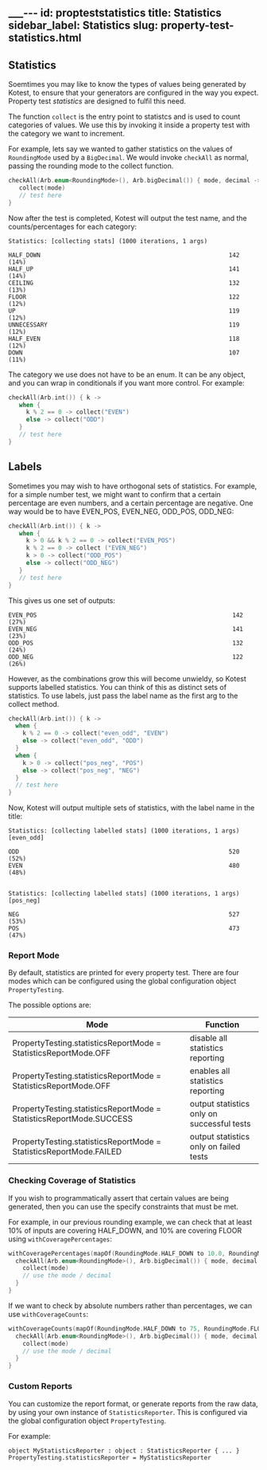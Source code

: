 ___---
id: propteststatistics
title: Statistics
sidebar_label: Statistics
slug: property-test-statistics.html
---

## Statistics

Soemtimes you may like to know the types of values being generated by Kotest, to ensure that your generators are
configured in the way you expect. Property test _statistics_ are designed to fulfil this need.

The function `collect` is the entry point to statistcs and is used to count categories of values.
We use this by invoking it inside a property test with the category we want to increment.

For example, lets say we wanted to gather statistics on the values of `RoundingMode` used by a `BigDecimal`. We would
invoke `checkAll` as normal, passing the rounding mode to the collect function.

```kotlin
checkAll(Arb.enum<RoundingMode>(), Arb.bigDecimal()) { mode, decimal ->
   collect(mode)
   // test here
}
```

Now after the test is completed, Kotest will output the test name, and the counts/percentages for each category:

```
Statistics: [collecting stats] (1000 iterations, 1 args)

HALF_DOWN                                                     142 (14%)
HALF_UP                                                       141 (14%)
CEILING                                                       132 (13%)
FLOOR                                                         122 (12%)
UP                                                            119 (12%)
UNNECESSARY                                                   119 (12%)
HALF_EVEN                                                     118 (12%)
DOWN                                                          107 (11%)
```

The category we use does not have to be an enum. It can be any object, and you can wrap in conditionals if you want more
control. For example:

```kotlin
checkAll(Arb.int()) { k ->
   when {
     k % 2 == 0 -> collect("EVEN")
     else -> collect("ODD")
   }
   // test here
}
```

## Labels

Sometimes you may wish to have orthogonal sets of statistics. For example,
for a simple number test, we might want to confirm that a certain percentage are even numbers, and a certain percentage
are negative. One way would be to have EVEN_POS, EVEN_NEG, ODD_POS, ODD_NEG:

```kotlin
checkAll(Arb.int()) { k ->
   when {
     k > 0 && k % 2 == 0 -> collect("EVEN_POS")
     k % 2 == 0 -> collect ("EVEN_NEG")
     k > 0 -> collect("ODD_POS")
     else -> collect("ODD_NEG")
   }
   // test here
}
```

This gives us one set of outputs:

```
EVEN_POS                                                       142 (27%)
EVEN_NEG                                                       141 (23%)
ODD_POS                                                        132 (24%)
ODD_NEG                                                        122 (26%)
```

However, as the combinations grow this will become unwieldy, so Kotest supports labelled statistics. You can think of
this as distinct sets of statistics. To use labels, just pass the label name as the first arg to the collect method.

```kotlin
checkAll(Arb.int()) { k ->
  when {
    k % 2 == 0 -> collect("even_odd", "EVEN")
    else -> collect("even_odd", "ODD")
  }
  when {
    k > 0 -> collect("pos_neg", "POS")
    else -> collect("pos_neg", "NEG")
  }
  // test here
}
```


Now, Kotest will output multiple sets of statistics, with the label name in the title:

```
Statistics: [collecting labelled stats] (1000 iterations, 1 args) [even_odd]

ODD                                                           520 (52%)
EVEN                                                          480 (48%)


Statistics: [collecting labelled stats] (1000 iterations, 1 args) [pos_neg]

NEG                                                           527 (53%)
POS                                                           473 (47%)
```


### Report Mode

By default, statistics are printed for every property test. There are four modes which can be configured using the global configuration object `PropertyTesting`.

The possible options are:

| Mode                                                                | Function                                   |
|---------------------------------------------------------------------|--------------------------------------------|
| PropertyTesting.statisticsReportMode = StatisticsReportMode.OFF     | disable all statistics reporting           |
| PropertyTesting.statisticsReportMode = StatisticsReportMode.OFF     | enables all statistics reporting           |
| PropertyTesting.statisticsReportMode = StatisticsReportMode.SUCCESS | output statistics only on successful tests |
| PropertyTesting.statisticsReportMode = StatisticsReportMode.FAILED  | output statistics only on failed tests     |


### Checking Coverage of Statistics

If you wish to programmatically assert that certain values are being generated, then you can use the specify constraints
that must be met.

For example, in our previous rounding example, we can check that at least 10% of inputs are covering HALF_DOWN, and 10%
are covering FLOOR using `withCoveragePercentages`:

```kotlin
withCoveragePercentages(mapOf(RoundingMode.HALF_DOWN to 10.0, RoundingMode.FLOOR to 10.0)) {
  checkAll(Arb.enum<RoundingMode>(), Arb.bigDecimal()) { mode, decimal ->
    collect(mode)
    // use the mode / decimal
  }
}
```

If we want to check by absolute numbers rather than percentages, we can use `withCoverageCounts`:

```kotlin
withCoverageCounts(mapOf(RoundingMode.HALF_DOWN to 75, RoundingMode.FLOOR to 75)) {
  checkAll(Arb.enum<RoundingMode>(), Arb.bigDecimal()) { mode, decimal ->
    collect(mode)
    // use the mode / decimal
  }
}
```

### Custom Reports

You can customize the report format, or generate reports from the raw data, by using your own instance of `StatisticsReporter`.
This is configured via the global configuration object `PropertyTesting`.

For example:

```
object MyStatisticsReporter : object : StatisticsReporter { ... }
PropertyTesting.statisticsReporter = MyStatisticsReporter
```
